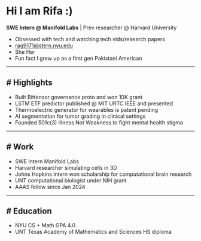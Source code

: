# Hi I am Rifa :)
**SWE Intern @ Manifold Labs**  | Prev researcher @ Harvard University  
- Obsessed with tech and watching tech vids/research papers  
- rag9171@stern.nyu.edu  
- She Her  
- Fun fact I grew up as a first gen Pakistani American  

---

## # Highlights
- Built Bittensor governance proto and won 10K grant  
- LSTM ETF predictor published @ MIT URTC IEEE and presented  
- Thermoelectric generator for wearables is patent pending  
- AI segmentation for tumor grading in clinical settings  
- Founded 501c(3) Illness Not Weakness to fight mental health stigma  

---

## # Work
- SWE Intern Manifold Labs  
- Harvard researcher simulating cells in 3D  
- Johns Hopkins intern won scholarship for computational brain research  
- UNT computational biologist under NIH grant  
- AAAS fellow since Jan 2024  

---

## # Education
- NYU CS + Math GPA 4.0  
- UNT Texas Academy of Mathematics and Sciences HS diploma  
